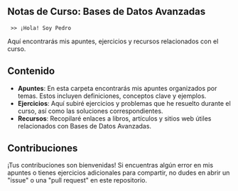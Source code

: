 ## Notas de Curso: Bases de Datos Avanzadas

```
 >> ¡Hola! Soy Pedro
```


Aquí encontrarás mis apuntes, ejercicios y recursos relacionados con el curso.

## Contenido

- **Apuntes**: En esta carpeta encontrarás mis apuntes organizados por temas. Estos incluyen definiciones, conceptos clave y ejemplos.
- **Ejercicios**: Aquí subiré ejercicios y problemas que he resuelto durante el curso, así como las soluciones correspondientes.
- **Recursos**: Recopilaré enlaces a libros, artículos y sitios web útiles relacionados con Bases de Datos Avanzadas.

## Contribuciones

¡Tus contribuciones son bienvenidas! Si encuentras algún error en mis apuntes o tienes ejercicios adicionales para compartir, no dudes en abrir un "issue" o una "pull request" en este repositorio.